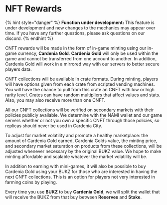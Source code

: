 # NFT Rewards

{% hint style="danger" %}
**Function under development:** This feature is under development and new changes to the mechanics may appear over time. If you have any further questions, please ask questions on our discord.
{% endhint %}

CNFT rewards will be made in the form of in-game minting using our in-game currency, **Cardenia Gold**. **Cardenia Gold** will only be used within the game and cannot be transferred from one account to another. In addition, Cardenia Gold will work in a mirrored way with our servers to better secure players data.

CNFT collections will be available in crate formats. During minting, players will have options given from each crate from scripted vending machines. You will have the chance to pull from this crate an CNFT with low or high rarity level. Crates can have random multipliers that affect values and stats. Also, you may also receive more than one CNFT.

All our CNFT collections will be verified on secondary markets with their policies publicly available. We determine with the NAMI wallet and our game servers whether or not you own a specific CNFT through those policies, so replicas should never be used in Cardenia City.

To adjust for market volatility and promote a healthy marketplace: the amount of Cardenia Gold earned, Cardenia Golds value, the minting price, and secondary market saturation on products from these collections, will be adjusted whenever necessary by the original BUKZ value. We hope to make minting affordable and scalable whatever the market volatility will be.

In addition to earning with mini-games, it will also be possible to buy Cardenia Gold using your BUKZ for those who are interested in having the next CNFT collections. This is an option for players not very interested in farming coins by playing.

Every time you use **BUKZ** to buy **Cardenia Gold**, we will split the wallet that will receive the BUKZ from that buy between **Reserves** and **Stake**.
